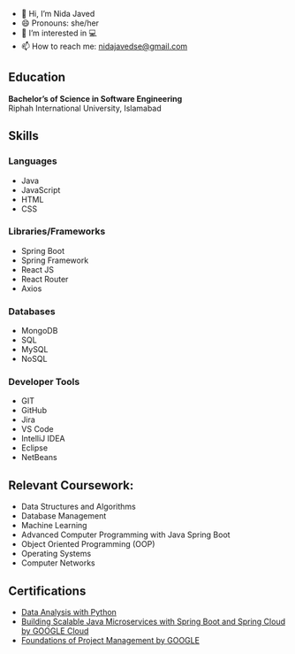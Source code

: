 - 👋 Hi, I’m Nida Javed
- 😄 Pronouns: she/her
- 👀 I’m interested in 💻
- 📫 How to reach me: nidajavedse@gmail.com

## Education
**Bachelor’s of Science in Software Engineering**  
Riphah International University, Islamabad

## Skills
### Languages
- Java
- JavaScript
- HTML
- CSS

### Libraries/Frameworks
- Spring Boot
- Spring Framework
- React JS
- React Router
- Axios

### Databases
- MongoDB
- SQL
- MySQL
- NoSQL

### Developer Tools
- GIT
- GitHub
- Jira
- VS Code
- IntelliJ IDEA
- Eclipse
- NetBeans

## Relevant Coursework: 
- Data Structures and Algorithms
- Database Management
- Machine Learning
- Advanced Computer Programming with Java Spring Boot
- Object Oriented Programming (OOP)
- Operating Systems
- Computer Networks

## Certifications
- [Data Analysis with Python](https://www.credly.com/badges/dadde500-fd61-4e68-93d1-4b6f9fd85e93/print)
- [Building Scalable Java Microservices with Spring Boot and Spring Cloud by GOOGLE Cloud](https://www.coursera.org/account/accomplishments/verify/ABCDEFG)  
- [Foundations of Project Management by GOOGLE](https://www.coursera.org/account/accomplishments/verify/HIJKLMN)

<!---
nidajavedse/nidajavedse is a ✨ special ✨ repository because its `README.md` (this file) appears on your GitHub profile.
You can click the Preview link to take a look at your changes.
--->
